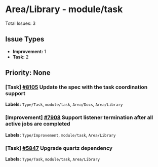# Area/Library - module/task

Total Issues: 3

## Issue Types

- **Improvement:** 1
- **Task:** 2

## Priority: None

### [Task] [#8105](https://github.com/ballerina-platform/ballerina-library/issues/8105) Update the spec with the task coordination support
**Labels:** `Type/Task`, `module/task`, `Area/Docs`, `Area/Library`

### [Improvement] [#7908](https://github.com/ballerina-platform/ballerina-library/issues/7908) Support listener termination after all active jobs are completed
**Labels:** `Type/Improvement`, `module/task`, `Area/Library`

### [Task] [#5847](https://github.com/ballerina-platform/ballerina-library/issues/5847) Upgrade quartz dependency
**Labels:** `Type/Task`, `module/task`, `Area/Library`

